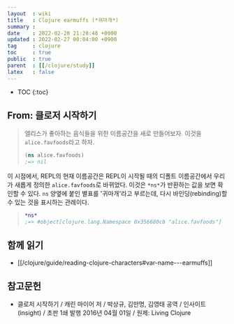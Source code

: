 ```yaml
---
layout  : wiki
title   : Clojure earmuffs (*귀마개*)
summary : 
date    : 2022-02-20 21:20:48 +0900
updated : 2022-02-27 00:04:00 +0900
tag     : clojure
toc     : true
public  : true
parent  : [[/clojure/study]]
latex   : false
---
```

* TOC
{:toc}

## From: 클로저 시작하기

> 앨리스가 좋아하는 음식들을 위한 이름공간을 새로 만들어보자.
이것을 `alice.favfoods`라고 하자.
>
> ```clojure
> (ns alice.favfoods)
> ;=> nil
> ```
>
이 시점에서, REPL의 현재 이름공간은 REPL이 시작될 때의 디폴트 이름공간에서 우리가 새롭게 정의한 `alice.favfoods`로 바뀌었다.
이것은 `*ns*`가 반환하는 값을 보면 확인할 수 있다.
`ns` 양옆에 붙인 별표를 '귀마개'라고 부르는데, 다시 바인딩(rebinding)할 수 있는 것을 표시하는 관례이다.
>
> ```clojure
> *ns*
> ;=> #object[clojure.lang.Namespace 0x356680cb "alice.favfoods"]
> ```

## 함께 읽기

- [[/clojure/guide/reading-clojure-characters#var-name&#45;&#45;&#45;earmuffs]]


## 참고문헌

- 클로저 시작하기 / 캐린 마이어 저 / 박상규, 김만명, 김영태 공역 / 인사이트(insight) / 초판 1쇄 발행 2016년 04월 01일 / 원제: Living Clojure

